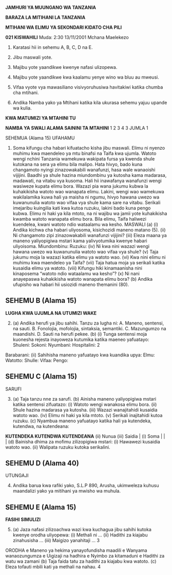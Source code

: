 **JAMHURI YA MUUNGANO WA TANZANIA**

**BARAZA LA MITIHANI LA TANZANIA**

**MTIHANI WA ELIMU YA SEKONDARI KIDATO CHA PILI**

**021 KISWAHILI**
Muda: 2:30 13/11/2001 Mchana
Maelekezo

1. Karatasi hii in sehemu A, B, C, D na E.

2. Jibu maswali yote.

3. Majibu yote yaandikwe kwenye nafasi ulizopewa.

4. Majibu yote yaandikwe kwa kaalamu yenye wino wa bluu au mweusi.

5. Vifaa vyote vya mawasiliano visivyoruhusiwa havitakiwi katika chumba cha mtihani.

6. Andika Namba yako ya Mtihani katika kila ukurasa sehemu yajuu upande wa kulia.

**KWA MATUMIZI YA MTAHINI TU**

**NAMBA YA SWALI ALAMA SAININI TA MTAHINI**
1
2
3
4
3
JUMLA
1

SEHEMUA (Alama 15)
UFAHAMU

1. Soma kifungu cha habari kifuatacho kisha jibu maswali.
Elimu ni nyenzo muhimu kwa maendeleo ya mtu binafsi na Taifa kwa ujumla. Watoto wengi nchini
Tanzania wamekuwa wakipata fursa ya kwenda shule kutokana na sera ya elimu bila malipo. Hata hivyo,
bado kuna changamoto nyingi zinazowakabili wanafunzi, hasa wale wanaoishi vijijini. Baadhi ya shule hazina miundombinu ya kutosha kama madarasa, madawati, na vitabu vya kusoma. Hali hii inawafanya wanafunzi wengi wasiweze kupata elimu bora.
Wazazi pia wana jukumu kubwa la kuhakikisha watoto wao wanapata elimu. Lakini, wengi wao wamekuwa wakilalamika kuwa hali ya maisha ni ngumu, hivyo hawana uwezo wa kuwanunulia watoto wao vifaa vya shule kama sare na vitabu. Serikali imejaribu kuingilia kati kwa kutoa ruzuku, lakini bado kuna pengo kubwa.
Elimu ni haki ya kila mtoto, na ni wajibu wa jamii yote kuhakikisha kwamba watoto wanapata elimu bora. Bila elimu, Taifa haliwezi kuendelea, kwani watoto ndio wataalamu wa kesho.
MASWALI
(a)
(i) Andika kichwa cha habari uliyosoma, kisichozidi maneno matano (5).
(ii) Ni changamoto zipi zinazowakabili wanafunzi vijijini?
(iii) Eleza maana ya maneno yaliyopigiwa mstari kama yalivyotumika kwenye habari uliyoisoma.
Miundombinu:
Ruzuku:
(iv) Ni kwa nini wazazi wengi hawana uwezo wa kuwanunulia watoto wao vifaa vya shule?
(v) Taja jukumu moja la wazazi katika elimu ya watoto wao.
(vi) Kwa nini elimu ni muhimu kwa maendeleo ya Taifa?
(vii) Taja hatua moja ya serikali katika kusaidia elimu ya watoto.
(viii) Kifungu hiki kinamaanisha nini kinaposema “watoto ndio wataalamu wa kesho”?
(x) Ni nani anayepaswa kuhakikisha watoto wanapata elimu bora?
(b) Andika ufupisho wa habari hii usiozidi maneno themanini (80).

## SEHEMU B (Alama 15)

**LUGHA KWA UJUMLA NA UTUMIZI WAKE**

2. (a) Andika herufi ya jibu sahihi.
Tanzu za lugha ni:
A. Maneno, sentensi, na sauti.
B. Fonolojia, mofolojia, sintaksia, semantiki.
C. Mazungumzo na maandishi.
D. Sauti na herufi pekee.
(b) (i) Tunga sentensi moja kuonesha rejesta inayoweza kutumika katika maeneo yafuatayo:
Shuleni:
Sokoni:
Nyumbani:
Hospitalini:
2

Barabarani:
(ii) Sahihisha maneno yafuatayo kwa kuandika upya:
Elmu:
Watotto:
Shulle:
Vifaa:
Pengo:

## SEHEMU C (Alama 15)
SARUFI

3. (a) Taja tanzu nne za sarufi.
(b) Ainisha maneno yaliyopigiwa mstari katika sentensi zifuatazo:
(i) Watoto wengi wanakosa elimu bora.
(ii) Shule hazina madarasa ya kutosha.
(iii) Wazazi wanajitahidi kusaidia watoto wao.
(iv) Elimu ni haki ya kila mtoto.
(v) Serikali inajitahidi kutoa ruzuku.
(c) Nyambua maneno yafuatayo katika hali ya kutendeka, kutendwa, na kutendeana:

**KUTENDEKA KUTENDWA KUTENDEANA**
(ii) Nunua
(iii) Saidia
|
(i) Soma |
|
|
(d) Bainisha dhima za mofimu zilizopigiwa mstari:
(i) Hawawezi kusaidia watoto wao.
(ii) Walipata ruzuku kutoka serikalini.

## SEHEMU D (Alama 40)
UTUNGAJI

4. Andika barua kwa rafiki yako, S.L.P 890, Arusha, ukimweleza kuhusu maandalizi yako ya mitihani ya mwisho wa muhula.

## SEHEMU E (Alama 15)

**FASIHI SIMULIZI**

5. (a) Jaza nafasi zilizoachwa wazi kwa kuchagua jibu sahihi kutoka kwenye orodha uliyopewa:
(i) Methali ni ...
(ii) Hadithi za kiajabu zinahusisha ...
(iii) Maigizo yanahitaji ...
3

ORODHA
e Maneno ya hekima yanayofundisha maadili e Wanyama wanaozungumza e Uigizaji na hadhira e Nyimbo za kitamaduni e Hadithi za watu wa zamani
(b) Taja faida tatu za hadithi za kiajabu kwa watoto.
(c) Eleza tofauti mbili kati ya methali na nahau.
4